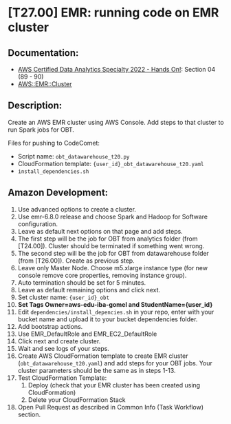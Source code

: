 # [T27.00] EMR: running code on EMR cluster

## Documentation:

- [AWS Certified Data Analytics Specialty 2022 - Hands On!](https://www.udemy.com/course/aws-data-analytics/): Section 04 (89 - 90)
- [AWS::EMR::Cluster](https://docs.aws.amazon.com/AWSCloudFormation/latest/UserGuide/aws-resource-elasticmapreduce-cluster.html)

## Description:

Create an AWS EMR cluster using AWS Console. Add steps to that cluster to run Spark jobs for OBT.

Files for pushing to CodeComet:

- Script name: `obt_datawarehouse_t20.py`
- CloudFormation template: `{user_id}_obt_datawarehouse_t20.yaml`
- `install_dependencies.sh`

## Amazon Development:

1. Use advanced options to create a cluster.
2. Use emr-6.8.0 release and choose Spark and Hadoop for Software configuration.
3. Leave as default next options on that page and add steps.
4. The first step will be the job for OBT from analytics folder (from [T24.00]). Cluster should be terminated if something went wrong.
5. The second step will be the job for OBT from datawarehouse folder (from [T26.00]). Create as previous step.
6. Leave only Master Node. Choose m5.xlarge instance type (for new console remove core properties, removing instance group).
7. Auto termination should be set for 5 minutes.
8. Leave as default remaining options and click next.
9. Set cluster name: `{user_id}_obt`
10. **Set Tags Owner=aws-edu-iba-gomel and StudentName={user_id}**
11. Edit `dependencies/install_depencies.sh` in your repo, enter with your bucket name and upload it to your bucket dependencies folder.
12. Add bootstrap actions.
13. Use EMR_DefaultRole and EMR_EC2_DefaultRole
14. Click next and create cluster.
15. Wait and see logs of your steps.
16. Create AWS CloudFormation template to create EMR cluster (`obt_datawarehouse_t20.yaml`) and add steps for your OBT jobs. Your cluster parameters should be the same as in steps 1-13.
17. Test CloudFormation Template:
    1. Deploy (check that your EMR cluster has been created using CloudFormation)
    2. Delete your CloudFormation Stack
18. Open Pull Request as described in Common Info (Task Workflow) section.